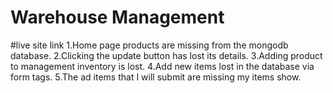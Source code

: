 # Warehouse Management
#live site link
1.Home page products are missing from the mongodb database.
2.Clicking the update button has lost its details.
3.Adding product to management inventory is lost.
4.Add new items lost in the database via form tags.
5.The ad items that I will submit are missing my items show.
